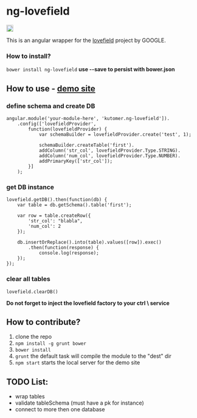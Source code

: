 # ng-lovefield
<a href="https://badge.fury.io/bo/ng-lovefield"><img src="https://badge.fury.io/bo/ng-lovefield.svg" alt="Bower version" height="18"></a>

This is an angular wrapper for the [lovefield](https://github.com/google/lovefield "lovefield repo") project by GOOGLE.

### How to install?
`bower install ng-lovefield`
**use --save to persist with bower.json**

## How to use - [demo site](http://kutomer.github.io/ng-lovefield/)
### define schema and create DB
```
angular.module('your-module-here', 'kutomer.ng-lovefield']).
    .config(['lovefieldProvider',
        function(lovefieldProvider) {
            var schemaBuilder = lovefieldProvider.create('test', 1);
    
            schemaBuilder.createTable('first').
            addColumn('str_col', lovefieldProvider.Type.STRING).
            addColumn('num_col', lovefieldProvider.Type.NUMBER).
            addPrimaryKey(['str_col']);
        }]
    );
```

### get DB instance
```
lovefield.getDB().then(function(db) {
    var table = db.getSchema().table('first');

    var row = table.createRow({
        'str_col': "blabla",
        'num_col': 2
    });

    db.insertOrReplace().into(table).values([row]).exec()
        .then(function(response) {
            console.log(response);
    });
});
```

### clear all tables
```
lovefield.clearDB()
```
**Do not forget to inject the lovefield factory to your ctrl \ service**

## How to contribute?
1. clone the repo
2. `npm install -g grunt bower`
3. `bower install`
4. `grunt` the default task will compile the module to the "dest" dir
5. `npm start` starts the local server for the demo site

## TODO List:
* wrap tables
* validate tableSchema (must have a pk for instance) 
* connect to more then one database
